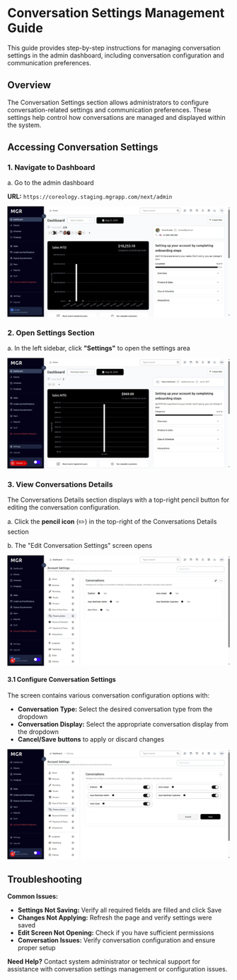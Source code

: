 # Conversation Settings Management Guide

This guide provides step-by-step instructions for managing conversation settings in the admin dashboard, including conversation configuration and communication preferences.

## Overview

The Conversation Settings section allows administrators to configure conversation-related settings and communication preferences. These settings help control how conversations are managed and displayed within the system.

## Accessing Conversation Settings

### 1. Navigate to Dashboard

a. Go to the admin dashboard

**URL:** `https://coreology.staging.mgrapp.com/next/admin`

![Admin Dashboard](images/dashboard.png)

### 2. Open Settings Section

a. In the left sidebar, click **"Settings"** to open the settings area

![Settings Section](images/settings-section.png)

### 3. View Conversations Details

The Conversations Details section displays with a top-right pencil button for editing the conversation configuration.

a. Click the **pencil icon** (✏️) in the top-right of the Conversations Details section

b. The "Edit Conversation Settings" screen opens

![Conversations Details](images/conversations-details.png)

#### 3.1 Configure Conversation Settings
The screen contains various conversation configuration options with:
- **Conversation Type:** Select the desired conversation type from the dropdown
- **Conversation Display:** Select the appropriate conversation display from the dropdown
- **Cancel/Save buttons** to apply or discard changes

![Edit Conversation Settings](images/edit-conversation-settings.png)

## Troubleshooting

**Common Issues:**
- **Settings Not Saving:** Verify all required fields are filled and click Save
- **Changes Not Applying:** Refresh the page and verify settings were saved
- **Edit Screen Not Opening:** Check if you have sufficient permissions
- **Conversation Issues:** Verify conversation configuration and ensure proper setup

**Need Help?** Contact system administrator or technical support for assistance with conversation settings management or configuration issues.
